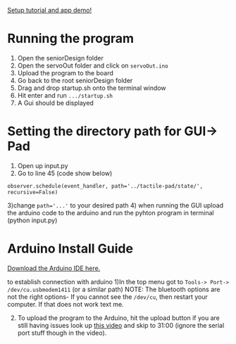 [Setup tutorial and app demo!](https://youtu.be/3Wc_f3bGgxU)

# Running the program
1) Open the seniorDesign folder
2) Open the servoOut folder and click on `servoOut.ino`
3) Upload the program to the board
4) Go back to the root seniorDesign folder
5) Drag and drop startup.sh onto the terminal window
6) Hit enter and run `.../startup.sh`
7) A Gui should be displayed



# Setting the directory path for GUI-> Pad

1) Open up input.py
2)    Go to line 45 (code show below)
```
observer.schedule(event_handler, path='../tactile-pad/state/', recursive=False)
```
3)change `path='...'` to your desired path
4) when running the GUI upload the arduino code to the arduino and run the pyhton program in terminal (python input.py)



# Arduino Install Guide

[Download the Arduino IDE here.](https://www.arduino.cc/en/Main/Software)

to establish connection with arduino
1)In the top menu got to `Tools-> Port-> /dev/cu.usbmodem1411`  (or a similar path)
NOTE: The bluetooth options are not the right options- If you cannot see the `/dev/cu`, then restart your computer.  If that does not work text me.

2) To upload the program to the Arduino, hit the upload button
if you are still having issues look up [this video](https://www.youtube.com/watch?v=kLd_JyvKV4Y) and skip to 31:00  (ignore the serial port stuff though in the video).
